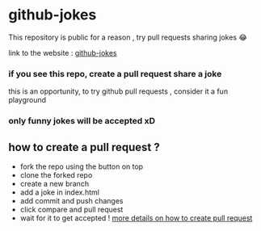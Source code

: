 # github-jokes

This repository is public for a reason , try pull requests sharing jokes 😂

link to the website : [github-jokes](hijenhek.github.io/github-jokes)

### if you see this repo, create a pull request share a joke 

this is an opportunity, to try github pull requests , consider it a fun playground 

### only funny jokes will be accepted xD 


## how to create a pull request ? 
- fork the repo using the button on top 
- clone the forked repo
- create a new branch
- add a joke in index.html
- add commit and push changes
- click compare and pull request
- wait for it to get accepted !
[more details on how to create pull request](https://opensource.com/article/19/7/create-pull-request-github)



